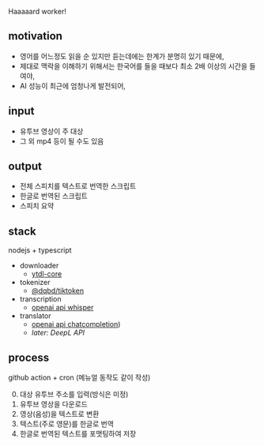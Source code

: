 Haaaaard worker!

## motivation

- 영어를 어느정도 읽을 순 있지만 듣는데에는 한계가 분명히 있기 때문에,
- 제대로 맥락을 이해하기 위해서는 한국어를 들을 때보다 최소 2배 이상의 시간을 들여야,
- AI 성능이 최근에 엄청나게 발전되어,

## input

- 유투브 영상이 주 대상
- 그 외 mp4 등이 될 수도 있음

## output

- 전체 스피치를 텍스트로 번역한 스크립트
- 한글로 번역된 스크립트
- 스피치 요약

## stack

nodejs + typescript

- downloader
  - [ytdl-core](https://github.com/fent/node-ytdl-core)
- tokenizer
  - [@dqbd/tiktoken](https://github.com/dqbd/tiktoken)
- transcription
  - [openai api whisper](https://platform.openai.com/docs/guides/speech-to-text)
- translator
  - [openai api chatcompletion](https://platform.openai.com/docs/guides/gpt/chat-completions-api))
  - _later: DeepL API_

## process

github action + cron (메뉴얼 동작도 같이 작성)

0. 대상 유투브 주소를 입력(방식은 미정)
1. 유투브 영상을 다운로드
2. 영상(음성)을 텍스트로 변환
3. 텍스트(주로 영문)를 한글로 번역
4. 한글로 번역된 텍스트를 포맷팅하여 저장
